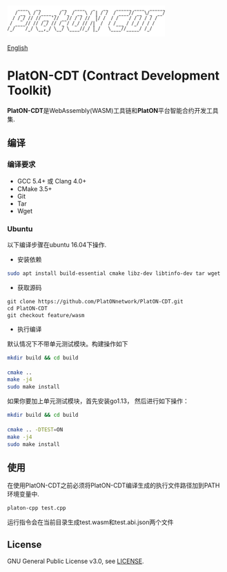 ![logo](./docs/images/platon-cdt-logo.png)

[English](./README.md)

# PlatON-CDT (Contract Development Toolkit)

**PlatON-CDT**是WebAssembly(WASM)工具链和**PlatON**平台智能合约开发工具集.

## 编译

### 编译要求

- GCC 5.4+ 或 Clang 4.0+
- CMake 3.5+
- Git
- Tar
- Wget

### Ubuntu

以下编译步骤在ubuntu 16.04下操作.

- 安装依赖

```sh
sudo apt install build-essential cmake libz-dev libtinfo-dev tar wget
```

- 获取源码

```shell
git clone https://github.com/PlatONnetwork/PlatON-CDT.git
cd PlatON-CDT
git checkout feature/wasm
```

- 执行编译

默认情况下不带单元测试模块。构建操作如下

``` sh
mkdir build && cd build

cmake .. 
make -j4
sudo make install
```

如果你要加上单元测试模块，首先安装go1.13， 然后进行如下操作：

``` sh
mkdir build && cd build

cmake .. -DTEST=ON
make -j4
sudo make install
```

## 使用

在使用PlatON-CDT之前必须将PlatON-CDT编译生成的执行文件路径加到PATH环境变量中.

``` sh
platon-cpp test.cpp
```

运行指令会在当前目录生成test.wasm和test.abi.json两个文件

## License

GNU General Public License v3.0, see [LICENSE](https://github.com/PlatONnetwork/PlatON-CDT/blob/master/LICENSE).
